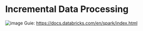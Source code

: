 # Incremental Data Processing
![image](https://github.com/CarlosGil2001/databricks_incremental_data_processing/assets/101606140/9b2edff2-44b4-4a1f-90d8-66ca6acb517b)
Guie: https://docs.databricks.com/en/spark/index.html
